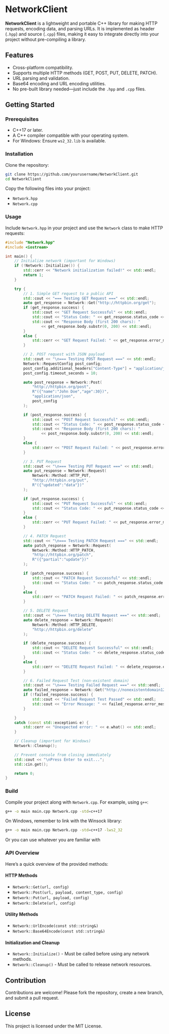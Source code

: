 # NetworkClient

**NetworkClient** is a lightweight and portable C++ library for making HTTP requests, encoding data, and parsing URLs. It is implemented as header (`.hpp`) and source (`.cpp`) files, making it easy to integrate directly into your project without pre-compiling a library.

## Features
- Cross-platform compatibility.
- Supports multiple HTTP methods (GET, POST, PUT, DELETE, PATCH).
- URL parsing and validation.
- Base64 encoding and URL encoding utilities.
- No pre-built library needed—just include the `.hpp` and `.cpp` files.

## Getting Started

### Prerequisites
- C++17 or later.
- A C++ compiler compatible with your operating system.
- For Windows: Ensure `ws2_32.lib` is available.

### Installation
Clone the repository:
```bash
git clone https://github.com/yourusername/NetworkClient.git
cd NetworkClient
```

Copy the following files into your project:
- `Network.hpp`
- `Network.cpp`

### Usage
Include `Network.hpp` in your project and use the `Network` class to make HTTP requests:
```cpp
#include "Network.hpp"
#include <iostream>

int main() {
    // Initialize network (important for Windows)
    if (!Network::Initialize()) {
        std::cerr << "Network initialization failed!" << std::endl;
        return 1;
    }

    try {
        // 1. Simple GET request to a public API
        std::cout << "=== Testing GET Request ===" << std::endl;
        auto get_response = Network::Get("http://httpbin.org/get");
        if (get_response.success) {
            std::cout << "GET Request Successful" << std::endl;
            std::cout << "Status Code: " << get_response.status_code << std::endl;
            std::cout << "Response Body (first 200 chars): "
                << get_response.body.substr(0, 200) << std::endl;
        }
        else {
            std::cerr << "GET Request Failed: " << get_response.error_message << std::endl;
        }

        // 2. POST request with JSON payload
        std::cout << "\n=== Testing POST Request ===" << std::endl;
        Network::RequestConfig post_config;
        post_config.additional_headers["Content-Type"] = "application/json";
        post_config.timeout_seconds = 10;

        auto post_response = Network::Post(
            "http://httpbin.org/post",
            R"({"name":"John Doe","age":30})",
            "application/json",
            post_config
        );

        if (post_response.success) {
            std::cout << "POST Request Successful" << std::endl;
            std::cout << "Status Code: " << post_response.status_code << std::endl;
            std::cout << "Response Body (first 200 chars): "
                << post_response.body.substr(0, 200) << std::endl;
        }
        else {
            std::cerr << "POST Request Failed: " << post_response.error_message << std::endl;
        }

        // 3. PUT Request
        std::cout << "\n=== Testing PUT Request ===" << std::endl;
        auto put_response = Network::Request(
            Network::Method::HTTP_PUT,
            "http://httpbin.org/put",
            R"({"updated":"data"})"
        );

        if (put_response.success) {
            std::cout << "PUT Request Successful" << std::endl;
            std::cout << "Status Code: " << put_response.status_code << std::endl;
        }
        else {
            std::cerr << "PUT Request Failed: " << put_response.error_message << std::endl;
        }

        // 4. PATCH Request
        std::cout << "\n=== Testing PATCH Request ===" << std::endl;
        auto patch_response = Network::Request(
            Network::Method::HTTP_PATCH,
            "http://httpbin.org/patch",
            R"({"partial":"update"})"
        );

        if (patch_response.success) {
            std::cout << "PATCH Request Successful" << std::endl;
            std::cout << "Status Code: " << patch_response.status_code << std::endl;
        }
        else {
            std::cerr << "PATCH Request Failed: " << patch_response.error_message << std::endl;
        }

        // 5. DELETE Request
        std::cout << "\n=== Testing DELETE Request ===" << std::endl;
        auto delete_response = Network::Request(
            Network::Method::HTTP_DELETE,
            "http://httpbin.org/delete"
        );

        if (delete_response.success) {
            std::cout << "DELETE Request Successful" << std::endl;
            std::cout << "Status Code: " << delete_response.status_code << std::endl;
        }
        else {
            std::cerr << "DELETE Request Failed: " << delete_response.error_message << std::endl;
        }

        // 6. Failed Request Test (non-existent domain)
        std::cout << "\n=== Testing Failed Request ===" << std::endl;
        auto failed_response = Network::Get("http://nonexistentdomain123456.com");
        if (!failed_response.success) {
            std::cout << "Failed Request Test Passed" << std::endl;
            std::cout << "Error Message: " << failed_response.error_message << std::endl;
        }

    }
    catch (const std::exception& e) {
        std::cerr << "Unexpected error: " << e.what() << std::endl;
    }

    // Cleanup (important for Windows)
    Network::Cleanup();

    // Prevent console from closing immediately
    std::cout << "\nPress Enter to exit...";
    std::cin.get();

    return 0;
}
```

### Build
Compile your project along with `Network.cpp`. For example, using `g++`:
```bash
g++ -o main main.cpp Network.cpp -std=c++17
```

On Windows, remember to link with the Winsock library:
```bash
g++ -o main main.cpp Network.cpp -std=c++17 -lws2_32
```

Or you can use whatever you are familiar with

### API Overview
Here’s a quick overview of the provided methods:

#### HTTP Methods
- `Network::Get(url, config)`
- `Network::Post(url, payload, content_type, config)`
- `Network::Put(url, payload, config)`
- `Network::Delete(url, config)`

#### Utility Methods
- `Network::UrlEncode(const std::string&)`
- `Network::Base64Encode(const std::string&)`

#### Initialization and Cleanup
- `Network::Initialize()` - Must be called before using any network methods.
- `Network::Cleanup()` - Must be called to release network resources.

## Contribution
Contributions are welcome! Please fork the repository, create a new branch, and submit a pull request.

## License
This project is licensed under the MIT License.
